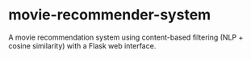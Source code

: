 # movie-recommender-system
A movie recommendation system using content-based filtering (NLP + cosine similarity) with a Flask web interface.
